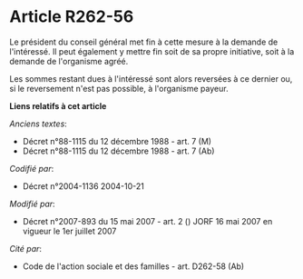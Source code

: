 # Article R262-56

Le président du conseil général met fin à cette mesure à la demande de l'intéressé. Il peut également y mettre fin soit de sa
propre initiative, soit à la demande de l'organisme agréé.

Les sommes restant dues à l'intéressé sont alors reversées à ce dernier ou, si le reversement n'est pas possible, à
l'organisme payeur.

**Liens relatifs à cet article**

_Anciens textes_:

  - Décret n°88-1115 du 12 décembre 1988 - art. 7 (M)
  - Décret n°88-1115 du 12 décembre 1988 - art. 7 (Ab)

_Codifié par_:

  - Décret n°2004-1136 2004-10-21

_Modifié par_:

  - Décret n°2007-893 du 15 mai 2007 - art. 2 () JORF 16 mai 2007 en vigueur le 1er juillet 2007

_Cité par_:

  - Code de l'action sociale et des familles - art. D262-58 (Ab)

